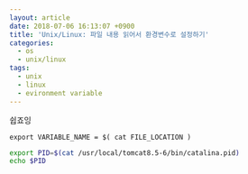 ```yaml
---
layout: article
date: 2018-07-06 16:13:07 +0900
title: 'Unix/Linux: 파일 내용 읽어서 환경변수로 설정하기'
categories:
  - os
  - unix/linux
tags:
  - unix
  - linux
  - evironment variable
---
```


쉽죠잉
```
export VARIABLE_NAME = $( cat FILE_LOCATION )
```
```bash
export PID=$(cat /usr/local/tomcat8.5-6/bin/catalina.pid)
echo $PID
```
